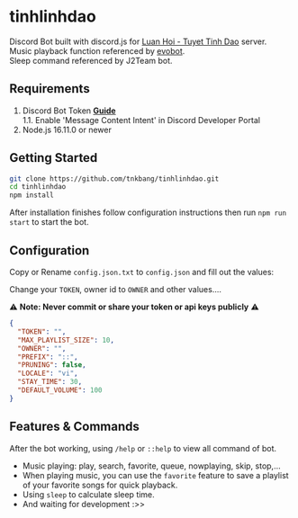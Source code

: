 # tinhlinhdao

Discord Bot built with discord.js for <a href="https://discord.gg/rgQG6jt">Luan Hoi - Tuyet Tinh Dao</a> server.
</br>
Music playback function referenced by <a href="https://github.com/eritislami/evobot">evobot</a>.
</br>
Sleep command referenced by J2Team bot.

## Requirements

1. Discord Bot Token **[Guide](https://discordjs.guide/preparations/setting-up-a-bot-application.html#creating-your-bot)**  
   1.1. Enable 'Message Content Intent' in Discord Developer Portal
2. Node.js 16.11.0 or newer

## Getting Started

```sh
git clone https://github.com/tnkbang/tinhlinhdao.git
cd tinhlinhdao
npm install
```

After installation finishes follow configuration instructions then run `npm run start` to start the bot.

## Configuration

Copy or Rename `config.json.txt` to `config.json` and fill out the values:

Change your `TOKEN`, owner id to `OWNER` and other values....

⚠️ **Note: Never commit or share your token or api keys publicly** ⚠️

```json
{
  "TOKEN": "",
  "MAX_PLAYLIST_SIZE": 10,
  "OWNER": "",
  "PREFIX": "::",
  "PRUNING": false,
  "LOCALE": "vi",
  "STAY_TIME": 30,
  "DEFAULT_VOLUME": 100
}
```

## Features & Commands

After the bot working, using `/help` or `::help` to view all command of bot.

- Music playing: play, search, favorite, queue, nowplaying, skip, stop,...
- When playing music, you can use the `favorite` feature to save a playlist of your favorite songs for quick playback.
- Using `sleep` to calculate sleep time.
- And waiting for development :>>